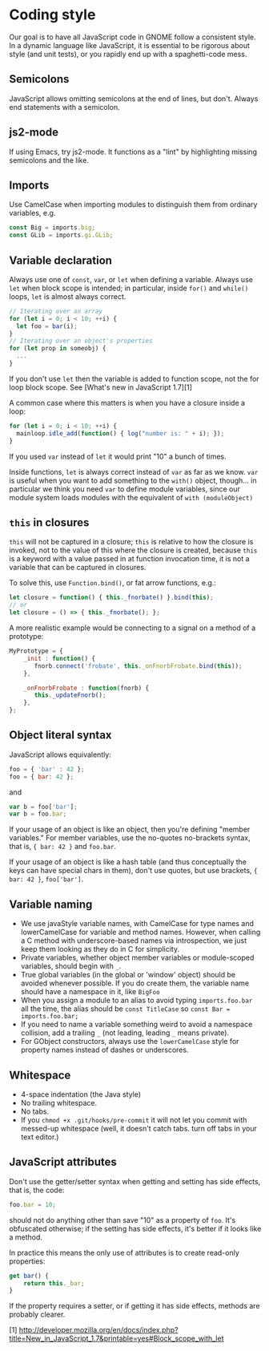 # Coding style #

Our goal is to have all JavaScript code in GNOME follow a consistent style. In a dynamic language like
JavaScript, it is essential to be rigorous about style (and unit tests), or you rapidly end up
with a spaghetti-code mess.

## Semicolons ##

JavaScript allows omitting semicolons at the end of lines, but don't. Always end
statements with a semicolon.

## js2-mode ##

If using Emacs, try js2-mode. It functions as a "lint" by highlighting missing semicolons
and the like.

## Imports ##

Use CamelCase when importing modules to distinguish them from ordinary variables, e.g.

```js
const Big = imports.big;
const GLib = imports.gi.GLib;
```

## Variable declaration ##

Always use one of `const`, `var`, or `let` when defining a variable. Always use `let` when block scope is intended; in particular, inside `for()` and `while()` loops, `let` is almost always correct.

```js
// Iterating over an array
for (let i = 0; i < 10; ++i) {
  let foo = bar(i);
}
// Iterating over an object's properties
for (let prop in someobj) {
  ...
}
```

If you don't use `let` then the variable is added to function scope, not the for loop block scope.
See [What's new in JavaScript 1.7][1]

A common case where this matters is when you have a closure inside a loop:
```js
for (let i = 0; i < 10; ++i) {
  mainloop.idle_add(function() { log("number is: " + i); });
}
```

If you used `var` instead of `let` it would print "10" a bunch of times.

Inside functions, `let` is always correct instead of `var` as far as we know. `var` is useful when you want to add something to the `with()` object, though... in particular we think you need `var` to define module variables, since our module system loads modules with the equivalent of `with (moduleObject)`

## `this` in closures ##

`this` will not be captured in a closure; `this` is relative to how the closure is invoked, not to
the value of this where the closure is created, because `this` is a keyword with a value passed
in at function invocation time, it is not a variable that can be captured in closures.

To solve this, use `Function.bind()`, or fat arrow functions, e.g.:

```js
let closure = function() { this._fnorbate() }.bind(this);
// or
let closure = () => { this._fnorbate(); };
```

A more realistic example would be connecting to a signal on a
method of a prototype:

```js
MyPrototype = {
    _init : function() {
       fnorb.connect('frobate', this._onFnorbFrobate.bind(this));
    },

    _onFnorbFrobate : function(fnorb) {
       this._updateFnorb();
    },
};
```

## Object literal syntax ##

JavaScript allows equivalently:
```js
foo = { 'bar' : 42 };
foo = { bar: 42 };
```
and
```js
var b = foo['bar'];
var b = foo.bar;
```

If your usage of an object is like an object, then you're defining "member variables." For member variables, use the no-quotes no-brackets syntax, that is, `{ bar: 42 }` and `foo.bar`.

If your usage of an object is like a hash table (and thus conceptually the keys can have special chars in them), don't use quotes, but use brackets, `{ bar: 42 }`, `foo['bar']`.

## Variable naming ##

- We use javaStyle variable names, with CamelCase for type names and lowerCamelCase for variable and method names. However, when calling a C method with underscore-based names via introspection, we just keep them looking as they do in C for simplicity.
- Private variables, whether object member variables or module-scoped variables, should begin with `_`.
- True global variables (in the global or 'window' object) should be avoided whenever possible. If you do create them, the variable name should have a namespace in it, like `BigFoo`
- When you assign a module to an alias to avoid typing `imports.foo.bar` all the time, the alias should be `const TitleCase` so `const Bar = imports.foo.bar;`
- If you need to name a variable something weird to avoid a namespace collision, add a trailing `_` (not leading, leading `_` means private).
- For GObject constructors, always use the `lowerCamelCase` style for property names instead of dashes or underscores.

## Whitespace ##

* 4-space indentation (the Java style)
* No trailing whitespace.
* No tabs.
* If you `chmod +x .git/hooks/pre-commit` it will not let you commit with messed-up whitespace (well, it doesn't catch tabs. turn off tabs in your text editor.)

## JavaScript attributes ##

Don't use the getter/setter syntax when getting and setting has side effects, that is, the code:
```js
foo.bar = 10;
```
should not do anything other than save "10" as a property of `foo`. It's obfuscated otherwise; if the setting has side effects, it's better if it looks like a method.

In practice this means the only use of attributes is to create read-only properties:
```js
get bar() {
    return this._bar;
}
```

If the property requires a setter, or if getting it has side effects, methods are probably clearer.

[1] http://developer.mozilla.org/en/docs/index.php?title=New_in_JavaScript_1.7&printable=yes#Block_scope_with_let

